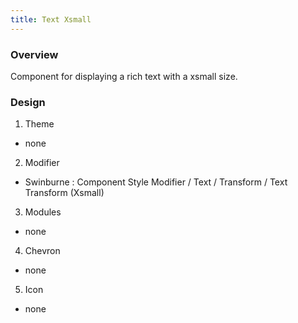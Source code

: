 ```yaml
---
title: Text Xsmall
---
```


### Overview
  Component for displaying a rich text with a xsmall size.
### Design

1. Theme
 * none
2. Modifier
 * Swinburne : Component Style Modifier / Text / Transform / Text Transform (Xsmall)
3. Modules
 * none
4. Chevron
 * none
5. Icon
 * none

